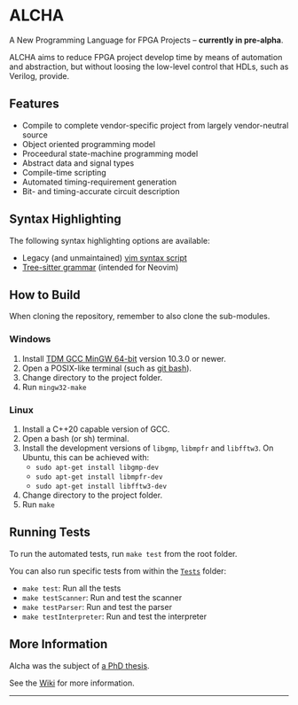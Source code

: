 # ALCHA

A New Programming Language for FPGA Projects &ndash; **currently in pre-alpha**.

ALCHA aims to reduce FPGA project develop time by means of automation and
abstraction, but without loosing the low-level control that HDLs,
such as Verilog, provide.

## Features

- Compile to complete vendor-specific project from largely vendor-neutral source
- Object oriented programming model
- Proceedural state-machine programming model
- Abstract data and signal types
- Compile-time scripting
- Automated timing-requirement generation
- Bit- and timing-accurate circuit description

## Syntax Highlighting

The following syntax highlighting options are available:

- Legacy (and unmaintained) [vim syntax script][vim_syntax]
- [Tree-sitter grammar][tree-sitter] (intended for Neovim)

## How to Build

When cloning the repository, remember to also clone the sub-modules.

### Windows

1. Install [TDM GCC MinGW 64-bit][MinGW] version 10.3.0 or newer.
1. Open a POSIX-like terminal (such as [git bash][gitBash]).
1. Change directory to the project folder.
1. Run `mingw32-make`

### Linux

1. Install a C++20 capable version of GCC.
1. Open a bash (or sh) terminal.
1. Install the development versions of `libgmp`, `libmpfr` and `libfftw3`.
   On Ubuntu, this can be achieved with:
    - `sudo apt-get install libgmp-dev`
    - `sudo apt-get install libmpfr-dev`
    - `sudo apt-get install libfftw3-dev`
1. Change directory to the project folder.
1. Run `make`

## Running Tests

To run the automated tests, run `make test` from the root folder.

You can also run specific tests from within the [`Tests`](Tests) folder:

- `make test`: Run all the tests
- `make testScanner`: Run and test the scanner
- `make testParser`: Run and test the parser
- `make testInterpreter`: Run and test the interpreter

## More Information

Alcha was the subject of [a PhD thesis][PhD].

See the [Wiki](Wiki) for more information.

--------------------------------------------------------------------------------

[MinGW]:       https://jmeubank.github.io/tdm-gcc
[gitBash]:     https://git-scm.com
[PhD]:         http://hdl.handle.net/11427/37117
[vim_syntax]:  https://github.com/jpt13653903/ALCHA/blob/6c6c2cd/Syntax%20Highlighting/Vim/alcha.vim
[tree-sitter]: https://github.com/jpt13653903/tree-sitter-alcha

